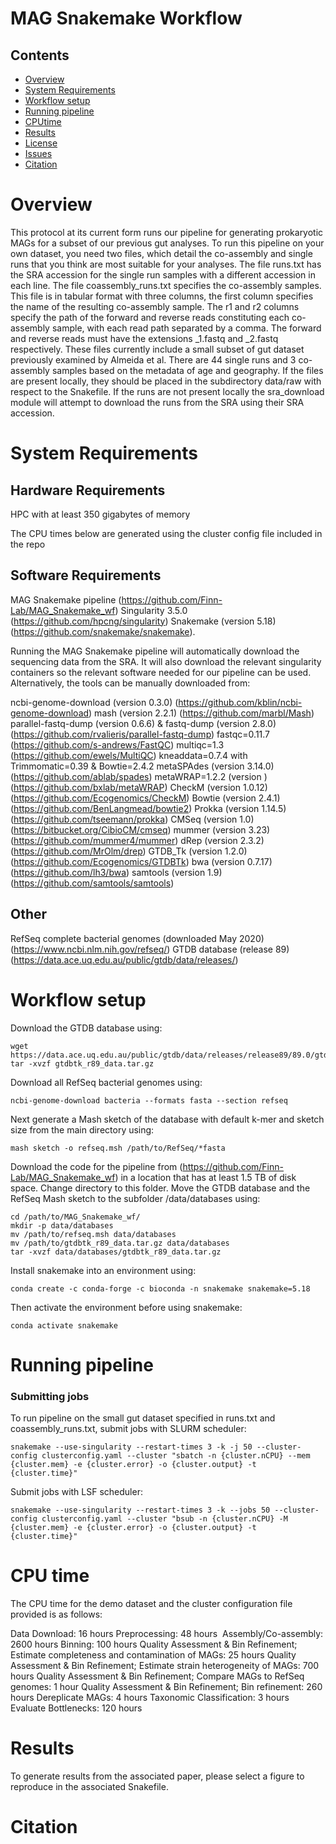 # MAG Snakemake Workflow


## Contents

- [Overview](#overview)
- [System Requirements](#system-requirements)
- [Workflow setup](#Workflow-setup)
- [Running pipeline](#running-pipeline)
- [CPUtime](#CPU-time)
- [Results](#results)
- [License](./LICENSE)
- [Issues](https://https://github.com/Finn-Lab/MAG_Snakemake_wf/issues)
- [Citation](#citation)

# Overview

This protocol at its current form runs our pipeline for generating prokaryotic MAGs for a subset of our previous gut analyses. To run this pipeline on your own dataset, you need two files, which detail the co-assembly and single runs that you think are most suitable for your analyses. The file runs.txt has the SRA accession for the single run samples with a different accession in each line. The file coassembly_runs.txt specifies the co-assembly samples. This file is in tabular format with three columns, the first column specifies the name of the resulting co-assembly sample. The r1 and r2 columns specify the path of the forward and reverse reads constituting each co-assembly sample, with each read path separated by a comma. The forward and reverse reads must have the extensions _1.fastq and _2.fastq respectively. These files currently include a small subset of gut dataset previously examined by Almeida et al. There are 44 single runs and 3 co-assembly samples based on the metadata of age and geography. If the files are present locally, they should be placed in the subdirectory data/raw with respect to the Snakefile.  If the runs are not present locally the sra_download module will attempt to download the runs from the SRA using their SRA accession. 


# System Requirements

## Hardware Requirements

HPC with at least 350 gigabytes of memory

The CPU times below are generated using the cluster config file included in the repo

## Software Requirements

MAG Snakemake pipeline (https://github.com/Finn-Lab/MAG_Snakemake_wf)
Singularity 3.5.0 (https://github.com/hpcng/singularity)
Snakemake (version 5.18) (https://github.com/snakemake/snakemake). 

Running the MAG Snakemake pipeline will automatically download the sequencing data from the SRA. It will also download the relevant singularity containers so the relevant software needed for our pipeline can be used. Alternatively, the tools can be manually downloaded from:

ncbi-genome-download (version 0.3.0) (https://github.com/kblin/ncbi-genome-download)
mash (version 2.2.1) (https://github.com/marbl/Mash) parallel-fastq-dump (version 0.6.6) & fastq-dump (version 2.8.0) (https://github.com/rvalieris/parallel-fastq-dump) fastqc=0.11.7 (https://github.com/s-andrews/FastQC) multiqc=1.3 (https://github.com/ewels/MultiQC) kneaddata=0.7.4 with Trimmomatic=0.39 & Bowtie=2.4.2 metaSPAdes (version 3.14.0) (https://github.com/ablab/spades) metaWRAP=1.2.2 (version ) (https://github.com/bxlab/metaWRAP) CheckM (version 1.0.12) (https://github.com/Ecogenomics/CheckM) Bowtie (version 2.4.1) (https://github.com/BenLangmead/bowtie2) Prokka (version 1.14.5) (https://github.com/tseemann/prokka) CMSeq (version 1.0) (https://bitbucket.org/CibioCM/cmseq) mummer (version 3.23) (https://github.com/mummer4/mummer) dRep (version 2.3.2) (https://github.com/MrOlm/drep) GTDB_Tk (version 1.2.0) (https://github.com/Ecogenomics/GTDBTk) bwa (version 0.7.17) (https://github.com/lh3/bwa) samtools (version 1.9) (https://github.com/samtools/samtools) 

## Other

RefSeq complete bacterial genomes (downloaded May 2020) (https://www.ncbi.nlm.nih.gov/refseq/)
GTDB database (release 89) (https://data.ace.uq.edu.au/public/gtdb/data/releases/) 


# Workflow setup


Download the GTDB database using:
```
wget https://data.ace.uq.edu.au/public/gtdb/data/releases/release89/89.0/gtdbtk_r89_data.tar.gz 
tar -xvzf gtdbtk_r89_data.tar.gz
```

Download all RefSeq bacterial genomes using:
```
ncbi-genome-download bacteria --formats fasta --section refseq
```
Next generate a Mash sketch of the database with default k-mer and sketch size from the main directory using:

```
mash sketch -o refseq.msh /path/to/RefSeq/*fasta
```

Download the code for the pipeline from (https://github.com/Finn-Lab/MAG_Snakemake_wf) in a location that has at least 1.5 TB of disk space. Change directory to this folder. Move the GTDB database and the RefSeq Mash sketch to the subfolder /data/databases using:

```
cd /path/to/MAG_Snakemake_wf/
mkdir -p data/databases
mv /path/to/refseq.msh data/databases
mv /path/to/gtdbtk_r89_data.tar.gz data/databases
tar -xvzf data/databases/gtdbtk_r89_data.tar.gz
```

Install snakemake into an environment using:

```
conda create -c conda-forge -c bioconda -n snakemake snakemake=5.18
```

Then activate the environment before using snakemake: 
```
conda activate snakemake
```


# Running pipeline 

### Submitting jobs

To run pipeline on the small gut dataset specified in runs.txt and coassembly_runs.txt, submit jobs with SLURM scheduler:
```
snakemake --use-singularity --restart-times 3 -k -j 50 --cluster-config clusterconfig.yaml --cluster "sbatch -n {cluster.nCPU} --mem {cluster.mem} -e {cluster.error} -o {cluster.output} -t {cluster.time}"
```

Submit jobs with LSF scheduler:
```
snakemake --use-singularity --restart-times 3 -k --jobs 50 --cluster-config clusterconfig.yaml --cluster "bsub -n {cluster.nCPU} -M {cluster.mem} -e {cluster.error} -o {cluster.output} -t {cluster.time}"
```

# CPU time

The CPU time for the demo dataset and the cluster configuration file provided is as follows:

Data Download: 16 hours
Preprocessing: 48 hours 
Assembly/Co-assembly:  2600 hours
Binning: 100 hours 
Quality Assessment & Bin Refinement; Estimate completeness and contamination of MAGs: 25 hours
Quality Assessment & Bin Refinement; Estimate strain heterogeneity of MAGs: 700 hours
Quality Assessment & Bin Refinement; Compare MAGs to RefSeq genomes: 1 hour
Quality Assessment & Bin Refinement; Bin refinement: 260 hours
Dereplicate MAGs: 4 hours
Taxonomic Classification: 3 hours
Evaluate Bottlenecks: 120 hours


# Results

To generate results from the associated paper, please select a figure to reproduce in the associated Snakefile.

# Citation




